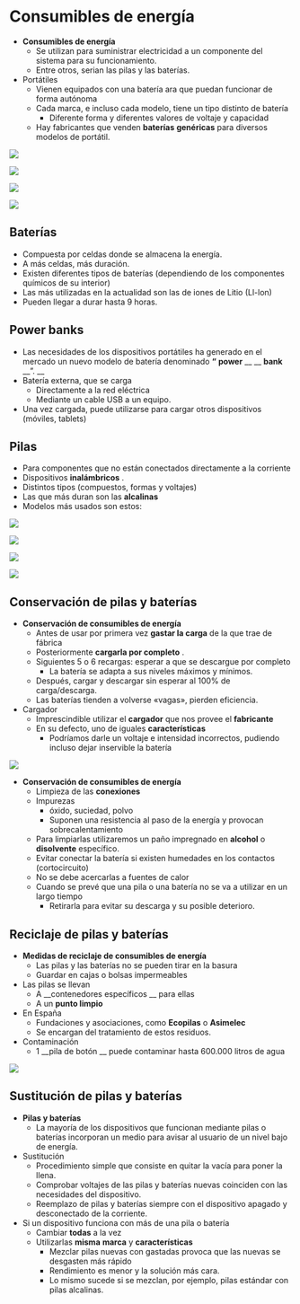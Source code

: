 # Consumibles de energía

* __Consumibles de energía__
  * Se utilizan para suministrar electricidad a un componente del sistema para su funcionamiento\.
  * Entre otros, serian las pilas y las baterías\.
* Portátiles
  * Vienen equipados con una batería ara que puedan funcionar de forma autónoma
  * Cada marca, e incluso cada modelo, tiene un tipo distinto de batería
    * Diferente forma y diferentes valores de voltaje y capacidad
  * Hay fabricantes que venden  __baterías__   __genéricas__  para diversos modelos de portátil\.

![](img/15%20Elementos%20consumibles12.jpg)

![](img/15%20Elementos%20consumibles13.jpg)

![](img/15%20Elementos%20consumibles14.jpg)

![](img/15%20Elementos%20consumibles15.jpg)

## Baterías

  * Compuesta por celdas donde se almacena la energía\.
  * A más celdas, más duración\.
  * Existen diferentes tipos de baterías \(dependiendo de los componentes químicos de su interior\)
  * Las más utilizadas en la actualidad son las de iones de Litio \(Ll\-lon\)
  * Pueden llegar a durar hasta 9 horas\.

## Power banks

  * Las necesidades de los dispositivos portátiles ha generado en el mercado un nuevo modelo de batería denominado  __“__  __power__  __ __  __bank__  __”\. __
  * Batería externa, que se carga
    * Directamente a la red eléctrica
    * Mediante un cable USB a un equipo\.
  * Una vez cargada, puede utilizarse para cargar otros dispositivos \(móviles, tablets\)

## Pilas

  * Para componentes que no están conectados directamente a la corriente
  * Dispositivos  __inalámbricos__ \.
  * Distintos tipos \(compuestos, formas y voltajes\)
  * Las que más duran son las  __alcalinas__
* Modelos más usados son estos:

![](img/15%20Elementos%20consumibles16.jpg)

![](img/15%20Elementos%20consumibles17.jpg)

![](img/15%20Elementos%20consumibles18.jpg)

![](img/15%20Elementos%20consumibles19.jpg)

## Conservación de pilas y baterías

* __Conservación de consumibles de energía__
  * Antes de usar por primera vez  __gastar la carga__  de la que trae de fábrica
  * Posteriormente  __cargarla por completo__ \.
  * Siguientes 5 o 6 recargas: esperar a que se descargue por completo
    * La batería se adapta a sus niveles máximos y mínimos\.
  * Después, cargar y descargar sin esperar al 100% de carga/descarga\.
  * Las baterías tienden a volverse «vagas», pierden eficiencia\.
* Cargador
  * Imprescindible utilizar el  __cargador__  que nos provee el  __fabricante__
  * En su defecto, uno de iguales  __características__
    * Podríamos darle un voltaje e intensidad incorrectos, pudiendo incluso dejar inservible la batería

![](img/15%20Elementos%20consumibles20.jpg)

* __Conservación de consumibles de energía__
  * Limpieza de las  __conexiones__
  * Impurezas
    * óxido, suciedad, polvo
    * Suponen una resistencia al paso de la energía y provocan sobrecalentamiento
  * Para limpiarlas utilizaremos un paño impregnado en  __alcohol__  o  __disolvente__  específico\.
  * Evitar conectar la batería si existen humedades en los contactos \(cortocircuito\)
  * No se debe acercarlas a fuentes de calor
  * Cuando se prevé que una pila o una batería no se va a utilizar en un largo tiempo
    * Retirarla para evitar su descarga y su posible deterioro\.

## Reciclaje de pilas y baterías

* __Medidas de reciclaje de consumibles de energía__
  * Las pilas y las baterías no se pueden tirar en la basura
  * Guardar en cajas o bolsas impermeables
* Las pilas se llevan
  * A  __contenedores específicos __ para ellas
  * A un  __punto limpio__
* En España
  * Fundaciones y asociaciones, como  __Ecopilas__  o  __Asimelec__
  * Se encargan del tratamiento de estos residuos\.
* Contaminación
  * 1  __pila de botón __ puede contaminar hasta 600\.000 litros de agua

![](img/15%20Elementos%20consumibles21.jpg)

## Sustitución de pilas y baterías

* __Pilas y baterías__
  * La mayoría de los dispositivos que funcionan mediante pilas o baterías incorporan un medio para avisar al usuario de un nivel bajo de energía\.
* Sustitución
  * Procedimiento simple que consiste en quitar la vacía para poner la llena\.
  * Comprobar voltajes de las pilas y baterías nuevas coinciden con las necesidades del dispositivo\.
  * Reemplazo de pilas y baterías siempre con el dispositivo apagado y desconectado de la corriente\.
* Si un dispositivo funciona con más de una pila o batería
  * Cambiar  __todas__  a la vez
  * Utilizarlas  __misma__   __marca__  y  __características__
    * Mezclar pilas nuevas con gastadas provoca que las nuevas se desgasten más rápido
    * Rendimiento es menor y la solución más cara\.
    * Lo mismo sucede si se mezclan, por ejemplo, pilas estándar con pilas alcalinas\.